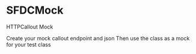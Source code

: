 # SFDCMock
HTTPCallout Mock

Create your mock callout endpoint and json
Then use the class as a mock for your test class
